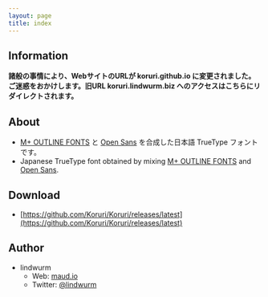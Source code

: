 ```yaml
---
layout: page
title: index
---
```


## Information

**諸般の事情により、WebサイトのURLが koruri.github.io に変更されました。ご迷惑をおかけします。旧URL koruri.lindwurm.biz へのアクセスはこちらにリダイレクトされます。**

## About

- [M+ OUTLINE FONTS](http://mplus-fonts.osdn.jp/) と [Open Sans](https://fonts.google.com/specimen/Open+Sans) を合成した日本語 TrueType フォントです。
- Japanese TrueType font obtained by mixing [M+ OUTLINE FONTS](http://mplus-fonts.osdn.jp/) and [Open Sans](https://fonts.google.com/specimen/Open+Sans).

## Download

- [https://github.com/Koruri/Koruri/releases/latest](https://github.com/Koruri/Koruri/releases/latest)

## Author

- lindwurm
    - Web: [maud.io](https://maud.io)
    - Twitter: [@lindwurm](https://twitter.com/lindwurm)
